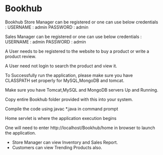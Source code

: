 # Bookhub
Bookhub
Store Manager can be registered or one can use below credentials :
USERNAME : admin
PASSWORD : admin

Sales Manager can be registered or one can use below credentials :
USERNAME : admin
PASSWORD : admin

A User needs to be registered to the website to buy a product or write a product review.

A User need not login to search the product and view it.

To Successfully run the application, please make sure you have CLASSPATH set properly for MySQL,MongoDB and tomcat.

Make sure you have Tomcat,MySQL and MongoDB servers Up and Running.

Copy entire Bookhub folder provided with this into your system.

Compile the code using javac *.java in command prompt

Home servlet is where the application execution begins

One will need to enter http://localhost/Bookhub/home  in browser to launch the application.

- Store Manager can view Inventory and Sales Report.
- Customers can view Trending Products also.
